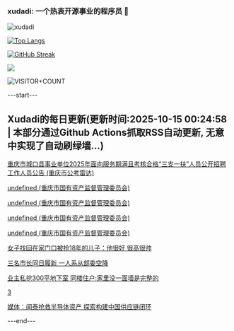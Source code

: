 ### xudadi: 一个热衷开源事业的程序员 👋

![xudadi](https://github-readme-stats-git-masterorgs-github-readme-stats-team.vercel.app/api?username=xudadi)

[![Top Langs](https://github-readme-stats.vercel.app/api/top-langs/?username=xudadi)](https://github.com/anuraghazra/github-readme-stats)

[![GitHub Streak](https://streak-stats.demolab.com?user=xudadi&locale=zh_Hans)](https://git.io/streak-stats)

![](https://raw.githubusercontent.com/xudadi/xudadi/main/assets/github-contribution-grid-snake.svg)

![VISITOR+COUNT](https://komarev.com/ghpvc/?username=xudadi&label=VISITOR+COUNT)


---start---

## Xudadi的每日更新(更新时间:2025-10-15 00:24:58 | 本部分通过Github Actions抓取RSS自动更新, 无意中实现了自动刷绿墙...)

[重庆市城口县事业单位2025年面向服务期满且考核合格“三支一扶”人员公开招聘工作人员公告 (重庆市公考雷达)](https://www.gongkaoleida.com/article/2649207)

[undefined (重庆市国有资产监督管理委员会)](https://dadilab.github.io/feeds/all.xml)

[undefined (重庆市国有资产监督管理委员会)](https://dadilab.github.io/feeds/all.xml)

[undefined (重庆市国有资产监督管理委员会)](https://dadilab.github.io/feeds/all.xml)

[undefined (重庆市国有资产监督管理委员会)](https://dadilab.github.io/feeds/all.xml)

[女子找回在家门口被抢18年的儿子：他很好 很高很帅](https://m.163.com/news/article/KBRHSQLU053469LG.html)

[三名市长同日履新 一人系从部委空降](https://m.163.com/news/article/KBRDC4MO0530JPVV.html)

[业主私挖300平地下室 同楼住户:家里没一面墙是完整的](https://m.163.com/news/article/KBRCHHDE0550A0OW.html)

[3](https://m.163.com/touch/news/sub/domestic)

[媒体：闻泰抢救半导体资产 探索构建中国供应链闭环](https://m.163.com/news/article/KBRPDTH10519DDQ2.html)

---end---
